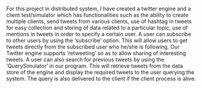 For this project in distributed system, I have created a twitter engine and a client test/simulator which has functionalities
such as the ability to create multiple clients, send tweets from various clients, use of hashtag in tweets
for easy collection and storing of data related to a particular topic, use of mentions in tweets in order to
specify a certain user. A user can subscribe to other users by using the ‘subscribe’ option. This will
allow users to get tweets directly from the subscribed user who he/she is following. Our Twitter engine
supports ‘retweeting’ so as to allow sharing of interesting tweets. A user can also search for previous
tweets by using the ‘QuerySimulator’ in our program. This will retrieve tweets from the data store of
the engine and display the required tweets to the user querying the system. The query is also delivered
to the client if the client process is alive.

